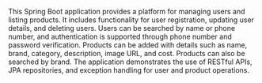This Spring Boot application provides a platform for managing users and listing products. It includes functionality for user registration, updating user details, and deleting users. Users can be searched by name or phone number, and authentication is supported through phone number and password verification. Products can be added with details such as name, brand, category, description, image URL, and cost. Products can also be searched by brand. The application demonstrates the use of RESTful APIs, JPA repositories, and exception handling for user and product operations.
